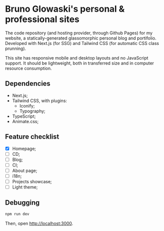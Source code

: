 # Bruno Glowaski's personal & professional sites

The code repository (and hosting provider, through Github Pages) for my website, a statically-generated glassomorphic personal blog and portifolio. Developed with Next.js (for SSG) and Tailwind CSS (for automatic CSS class prunning). 

This site has responsive mobile and desktop layouts and no JavaScript support. It should be lightweight, both in transferred size and in computer resource consumption.

## Dependencies

- Next.js;
- Tailwind CSS, with plugins:
    - Iconify;
    - Typography;
- TypeScript;
- Animate.css;

## Feature checklist

- [x] Homepage;
- [ ] CD;
- [ ] Blog;
- [ ] CI;
- [ ] About page;
- [ ] i18n;
- [ ] Projects showcase;
- [ ] Light theme;

## Debugging

```bash
npm run dev
```

Then, open [http://localhost:3000](http://localhost:3000).
